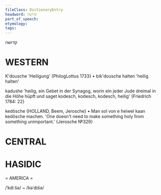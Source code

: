 ```yaml
---
fileClass: DictionaryEntry
headword: קדושה
part_of_speech: 
etymology: 
tags: 
---
```

קדושה

WESTERN
========

K'dousche 'Heiligung' {PhilogLottus 1733}
	•	bik'dousche halten 'heilig halten'

kadushe 'heilig, ein Gebet in der Synagog, worin ein jeder Jude dreimal in die Höhe hüpft und saget kodesch, kodesch, kodesch, heilig' {Friedrich 1784: 22}

kedŏsche {HOLLAND, Beem, Jerosche}
	•	Man sol von e heiwel kaan kedŏsche machen. 'One doesn't need to make something holy from something unimportant.' {Jerosche №329}

CENTRAL
========

HASIDIC
=======
= AMERICA = 

/ˈkdiːšə/ ~ /kəˈdɪšə/
